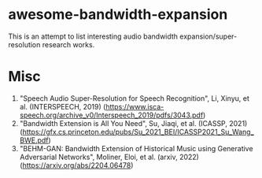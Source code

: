 # awesome-bandwidth-expansion
This is an attempt to list interesting audio bandwidth expansion/super-resolution research works.

# Misc
1. "Speech Audio Super-Resolution for Speech Recognition", Li, Xinyu, et al. (INTERSPEECH, 2019) (https://www.isca-speech.org/archive_v0/Interspeech_2019/pdfs/3043.pdf)
2. "Bandwidth Extension is All You Need", Su, Jiaqi, et al. (ICASSP, 2021) (https://gfx.cs.princeton.edu/pubs/Su_2021_BEI/ICASSP2021_Su_Wang_BWE.pdf)
3. "BEHM-GAN: Bandwidth Extension of Historical Music using Generative Adversarial Networks", Moliner, Eloi, et al. (arxiv, 2022) (https://arxiv.org/abs/2204.06478)
